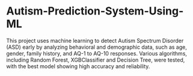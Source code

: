 # Autism-Prediction-System-Using-ML
This project uses machine learning to detect Autism Spectrum Disorder (ASD) early by analyzing behavioral and demographic data, such as age, gender, family history, and AQ-1 to AQ-10 responses. Various algorithms, including Random Forest, XGBClassifier and Decision Tree, were tested, with the best model showing high accuracy and reliability.
